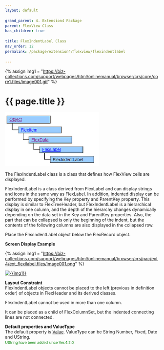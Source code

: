 ```yaml
---
layout: default

grand_parent: 4. Extension4 Package
parent: FlexView Class
has_children: true

title: FlexIndentLabel Class
nav_order: 12
permalink: /package/extension4/flexview/flexindentlabel

---
```

{% assign img1 = "https://biz-collections.com/support/webpages/html/onlinemanual/browser/crs/core/core1.files/image001.gif" %}


# {{ page.title }}

<a href="/img/Package/Ext4-FlexView-FlexIndentLabel.PNG" target="_blank">
<img src="/img/Package/Ext4-FlexView-FlexIndentLabel.PNG" alt="login image"></a>

The FlexIndentLabel class is a class that defines how FlexView cells are displayed.

FlexIndentLabel is a class derived from FlexLabel and can display strings and icons in the same way as FlexLabel. In addition, indented display can be performed by specifying the Key property and ParentKey property. This display is similar to FlexTreeHeader, but FlexIndentLabel is a hierarchical display in one column, and the depth of the hierarchy changes dynamically depending on the data set in the Key and ParentKey properties. Also, the part that can be collapsed is only the beginning of the indent, but the contents of the following columns are also displayed in the collapsed row.
 
Place the FlexIndentLabel object below the FlexRecord object.

**Screen Display Example**

{% assign img1 = "https://biz-collections.com/support/webpages/html/onlinemanual/browser/crs/pac/ext4/ext_flexilabel.files/image001.png" %}

<a href="{{ img1 }}" target="_blank"> <img src="{{ img1 }}" alt="{{img1}}"></a>

**Layout Constraint**<br>
FlexIndentLabel objects cannot be placed to the left (previous in definition order) of objects in FlexHeader and its derived classes.

FlexIndentLabel cannot be used in more than one column. 

It can be placed as a child of FlexColumnSet, but the indented connecting lines are not connected. 

**Default properties and ValueType**<br> 
The default property is <a href="/package/extension4/flexview/flexindentlabel/properties/value">Value</a>. ValueType can be String Number, Fixed, Date and UString.<br><small><span style="color:green">UString have been added since Ver.4.2.0</span></small>
